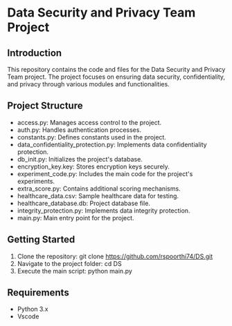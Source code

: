 # Data Security and Privacy Team Project

## Introduction
This repository contains the code and files for the Data Security and Privacy Team project. The project focuses on ensuring data security, confidentiality, and privacy through various modules and functionalities.

## Project Structure
- access.py: Manages access control to the project.
- auth.py: Handles authentication processes.
- constants.py: Defines constants used in the project.
- data_confidentiality_protection.py: Implements data confidentiality protection.
- db_init.py: Initializes the project's database.
- encryption_key.key: Stores encryption keys securely.
- experiment_code.py: Includes the main code for the project's experiments.
- extra_score.py: Contains additional scoring mechanisms.
- healthcare_data.csv: Sample healthcare data for testing.
- healthcare_database.db: Project database file.
- integrity_protection.py: Implements data integrity protection.
- main.py: Main entry point for the project.

## Getting Started
1. Clone the repository: git clone https://github.com/rspoorthi74/DS.git
2. Navigate to the project folder: cd DS
3. Execute the main script: python main.py

## Requirements
- Python 3.x
- Vscode 

